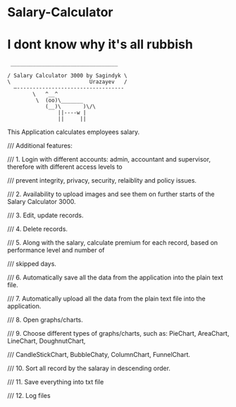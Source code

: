 # Salary-Calculator

# I dont know why it's all rubbish
```
 __________________________________

/ Salary Calculator 3000 by Sagindyk \
\                         Urazayev   /
  —----------------------------------
        \   ^__^
         \  (oo)\_______                                                                                                            
            (__)\       )\/\                                                                                                               
                ||----w |                                                                                                                 
                ||     ||                                                                                                                  
```

This Application calculates employees salary.

/// Additional features:

/// 1. Login with different accounts: admin, accountant and supervisor, therefore with different access levels to

/// prevent integrity, privacy, security, relaiblity and policy issues.

/// 2. Availability to upload images and see them on further starts of the Salary Calculator 3000.

/// 3. Edit, update records.

/// 4. Delete records.

/// 5. Along with the salary, calculate premium for each record, based on performance level and number of

/// skipped days.

/// 6. Automatically save all the data from the application into the plain text file.

/// 7. Automatically upload all the data from the plain text file into the application.

/// 8. Open graphs/charts.

/// 9. Choose different types of graphs/charts, such as: PieChart, AreaChart, LineChart, DoughnutChart,

/// CandleStickChart, BubbleChaty, ColumnChart, FunnelChart.

/// 10. Sort all record by the salaray in descending order.

/// 11. Save everything into txt file

/// 12. Log files
